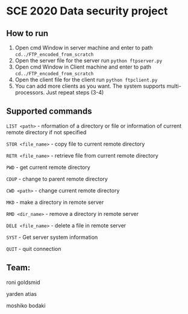 # SCE 2020 Data security project

## How to run

1. Open cmd Window in server machine and enter to path `cd../FTP_encoded_from_scratch`
2. Open the server file for the server run `python ftpserver.py`
3. Open cmd Window in Client machine and enter to path `cd../FTP_encoded_from_scratch`
4. Open the client file for the client run `python ftpclient.py`
5. You can add more clients as you want. The system supports multi-processors. Just repeat steps (3-4)

## Supported commands

`LIST <path>` - nformation of a directory or file or information of current remote directory if not specified

`STOR <file_name>` - copy file to current remote directory 

`RETR <file_name>` - retrieve file from current remote directory

`PWD` - get current remote directory

`CDUP` - change to parent remote directory

`CWD <path>` - change current remote directory

`MKD` - make a directory in remote server

`RMD <dir_name>` - remove a directory in remote server

`DELE <file_name>` - delete a file in remote server 

`SYST` - Get server system information

`QUIT` - quit connection


## Team:

roni goldsmid

yarden atias

moshiko bodaki


